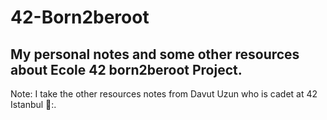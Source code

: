 # 42-Born2beroot

My personal notes and some other resources about Ecole 42 born2beroot Project.
------
Note: I take the other resources notes from Davut Uzun who is cadet at 42 Istanbul 🤝:.   
